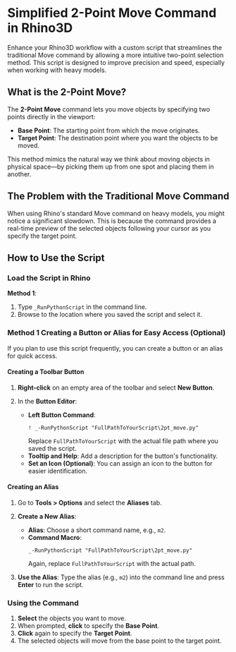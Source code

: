 # Simplified 2-Point Move Command in Rhino3D

Enhance your Rhino3D workflow with a custom script that streamlines the traditional Move command by allowing a more intuitive two-point selection method. This script is designed to improve precision and speed, especially when working with heavy models.

## What is the 2-Point Move?

The **2-Point Move** command lets you move objects by specifying two points directly in the viewport:

- **Base Point**: The starting point from which the move originates.
- **Target Point**: The destination point where you want the objects to be moved.

This method mimics the natural way we think about moving objects in physical space—by picking them up from one spot and placing them in another.

## The Problem with the Traditional Move Command

When using Rhino's standard Move command on heavy models, you might notice a significant slowdown. This is because the command provides a real-time preview of the selected objects following your cursor as you specify the target point.

## How to Use the Script

### Load the Script in Rhino

**Method 1**:

1. Type `_RunPythonScript` in the command line.
2. Browse to the location where you saved the script and select it.

### Method 1 Creating a Button or Alias for Easy Access (Optional)

If you plan to use this script frequently, you can create a button or an alias for quick access.

#### Creating a Toolbar Button

1. **Right-click** on an empty area of the toolbar and select **New Button**.
2. In the **Button Editor**:

   - **Left Button Command**:
     ```plaintext
     ! _-RunPythonScript "FullPathToYourScript\2pt_move.py"
     ```
     Replace `FullPathToYourScript` with the actual file path where you saved the script.
   - **Tooltip and Help**: Add a description for the button's functionality.
   - **Set an Icon (Optional)**: You can assign an icon to the button for easier identification.

#### Creating an Alias

1. Go to **Tools > Options** and select the **Aliases** tab.
2. **Create a New Alias**:

   - **Alias**: Choose a short command name, e.g., `m2`.
   - **Command Macro**:
     ```plaintext
     _-RunPythonScript "FullPathToYourScript\2pt_move.py"
     ```
     Again, replace `FullPathToYourScript` with the actual path.

3. **Use the Alias**: Type the alias (e.g., `m2`) into the command line and press **Enter** to run the script.


### Using the Command

1. **Select** the objects you want to move.
2. When prompted, **click** to specify the **Base Point**.
3. **Click** again to specify the **Target Point**.
4. The selected objects will move from the base point to the target point.

